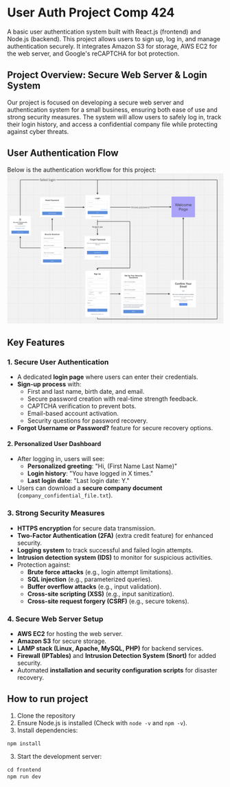 # User Auth Project Comp 424
A basic user authentication system built with React.js (frontend) and Node.js (backend). This project allows users to sign up, log in, and manage authentication securely. It integrates Amazon S3 for storage, AWS EC2 for the web server, and Google's reCAPTCHA for bot protection.

## Project Overview: Secure Web Server & Login System
Our project is focused on developing a secure web server and authentication system for a small business, ensuring both ease of use and strong security measures. The system will allow users to safely log in, track their login history, and access a confidential company file while protecting against cyber threats.

## User Authentication Flow
Below is the authentication workflow for this project:
![User Authentication Flow](./frontend/src/assets/login-signup-workflow-diagram.png)

## Key Features

### 1. Secure User Authentication
- A dedicated **login page** where users can enter their credentials.
- **Sign-up process** with:
  - First and last name, birth date, and email.
  - Secure password creation with real-time strength feedback.
  - CAPTCHA verification to prevent bots.
  - Email-based account activation.
  - Security questions for password recovery.
- **Forgot Username or Password?** feature for secure recovery options.

#### 2. Personalized User Dashboard  
- After logging in, users will see:  
  - **Personalized greeting**: "Hi, (First Name Last Name)"  
  - **Login history**: "You have logged in X times."  
  - **Last login date**: "Last login date: Y."  
- Users can download a **secure company document** (`company_confidential_file.txt`).

### 3. Strong Security Measures  
- **HTTPS encryption** for secure data transmission.  
- **Two-Factor Authentication (2FA)** (extra credit feature) for enhanced security.  
- **Logging system** to track successful and failed login attempts.  
- **Intrusion detection system (IDS)** to monitor for suspicious activities.  
- Protection against:  
  - **Brute force attacks** (e.g., login attempt limitations).  
  - **SQL injection** (e.g., parameterized queries).  
  - **Buffer overflow attacks** (e.g., input validation).  
  - **Cross-site scripting (XSS)** (e.g., input sanitization).  
  - **Cross-site request forgery (CSRF)** (e.g., secure tokens).
 
### 4. Secure Web Server Setup  
- **AWS EC2** for hosting the web server.  
- **Amazon S3** for secure storage.  
- **LAMP stack (Linux, Apache, MySQL, PHP)** for backend services.  
- **Firewall (IPTables)** and **Intrusion Detection System (Snort)** for added security.  
- Automated **installation and security configuration scripts** for disaster recovery.

## How to run project 
1. Clone the repository
2. Ensure Node.js is installed (Check with `node -v` and `npm -v`).
3. Install dependencies:
```
npm install
```
3. Start the development server:
```
cd frontend
npm run dev
```
